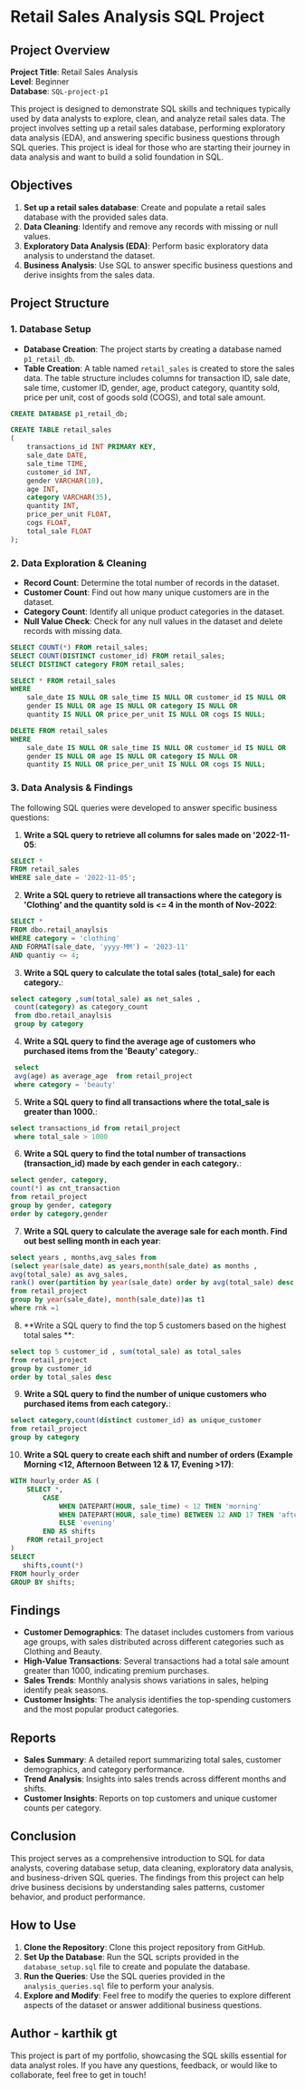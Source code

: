 # Retail Sales Analysis SQL Project

## Project Overview

**Project Title**: Retail Sales Analysis  
**Level**: Beginner  
**Database**: `SQL-project-p1`

This project is designed to demonstrate SQL skills and techniques typically used by data analysts to explore, clean, and analyze retail sales data. The project involves setting up a retail sales database, performing exploratory data analysis (EDA), and answering specific business questions through SQL queries. This project is ideal for those who are starting their journey in data analysis and want to build a solid foundation in SQL.

## Objectives

1. **Set up a retail sales database**: Create and populate a retail sales database with the provided sales data.
2. **Data Cleaning**: Identify and remove any records with missing or null values.
3. **Exploratory Data Analysis (EDA)**: Perform basic exploratory data analysis to understand the dataset.
4. **Business Analysis**: Use SQL to answer specific business questions and derive insights from the sales data.

## Project Structure

### 1. Database Setup

- **Database Creation**: The project starts by creating a database named `p1_retail_db`.
- **Table Creation**: A table named `retail_sales` is created to store the sales data. The table structure includes columns for transaction ID, sale date, sale time, customer ID, gender, age, product category, quantity sold, price per unit, cost of goods sold (COGS), and total sale amount.

```sql
CREATE DATABASE p1_retail_db;

CREATE TABLE retail_sales
(
    transactions_id INT PRIMARY KEY,
    sale_date DATE,	
    sale_time TIME,
    customer_id INT,	
    gender VARCHAR(10),
    age INT,
    category VARCHAR(35),
    quantity INT,
    price_per_unit FLOAT,	
    cogs FLOAT,
    total_sale FLOAT
);
```

### 2. Data Exploration & Cleaning

- **Record Count**: Determine the total number of records in the dataset.
- **Customer Count**: Find out how many unique customers are in the dataset.
- **Category Count**: Identify all unique product categories in the dataset.
- **Null Value Check**: Check for any null values in the dataset and delete records with missing data.

```sql
SELECT COUNT(*) FROM retail_sales;
SELECT COUNT(DISTINCT customer_id) FROM retail_sales;
SELECT DISTINCT category FROM retail_sales;

SELECT * FROM retail_sales
WHERE 
    sale_date IS NULL OR sale_time IS NULL OR customer_id IS NULL OR 
    gender IS NULL OR age IS NULL OR category IS NULL OR 
    quantity IS NULL OR price_per_unit IS NULL OR cogs IS NULL;

DELETE FROM retail_sales
WHERE 
    sale_date IS NULL OR sale_time IS NULL OR customer_id IS NULL OR 
    gender IS NULL OR age IS NULL OR category IS NULL OR 
    quantity IS NULL OR price_per_unit IS NULL OR cogs IS NULL;
```

### 3. Data Analysis & Findings

The following SQL queries were developed to answer specific business questions:

1. **Write a SQL query to retrieve all columns for sales made on '2022-11-05**:
```sql
SELECT *
FROM retail_sales
WHERE sale_date = '2022-11-05';
```

2. **Write a SQL query to retrieve all transactions where the category is 'Clothing' and the quantity sold is <= 4 in the month of Nov-2022**:
```sql
SELECT * 
FROM dbo.retail_anaylsis
WHERE category = 'clothing'
AND FORMAT(sale_date, 'yyyy-MM') = '2023-11'
AND quantiy <= 4;

```

3. **Write a SQL query to calculate the total sales (total_sale) for each category.**:
```sql
select category ,sum(total_sale) as net_sales ,
 count(category) as category_count 
 from dbo.retail_anaylsis
 group by category
```

4. **Write a SQL query to find the average age of customers who purchased items from the 'Beauty' category.**:
```sql
 select 
 avg(age) as average_age  from retail_project
 where category = 'beauty'
```

5. **Write a SQL query to find all transactions where the total_sale is greater than 1000.**:
```sql
select transactions_id from retail_project
 where total_sale > 1000
```

6. **Write a SQL query to find the total number of transactions (transaction_id) made by each gender in each category.**:
```sql
select gender, category,
count(*) as cnt_transaction
from retail_project 
group by gender, category 
order by category,gender
```

7. **Write a SQL query to calculate the average sale for each month. Find out best selling month in each year**:
```sql
select years , months,avg_sales from 
(select year(sale_date) as years,month(sale_date) as months ,
avg(total_sale) as avg_sales,
rank() over(partition by year(sale_date) order by avg(total_sale) desc ) rnk
from retail_project
group by year(sale_date), month(sale_date))as t1
where rnk =1
```

8. **Write a SQL query to find the top 5 customers based on the highest total sales **:
```sql
select top 5 customer_id , sum(total_sale) as total_sales
from retail_project
group by customer_id
order by total_sales desc

```

9. **Write a SQL query to find the number of unique customers who purchased items from each category.**:
```sql
select category,count(distinct customer_id) as unique_customer
from retail_project
group by category
```

10. **Write a SQL query to create each shift and number of orders (Example Morning <12, Afternoon Between 12 & 17, Evening >17)**:
```sql
WITH hourly_order AS (
    SELECT *,
        CASE 
            WHEN DATEPART(HOUR, sale_time) < 12 THEN 'morning'
            WHEN DATEPART(HOUR, sale_time) BETWEEN 12 AND 17 THEN 'afternoon'
            ELSE 'evening'
        END AS shifts
    FROM retail_project
)
SELECT 
   shifts,count(*)
FROM hourly_order
GROUP BY shifts;
```

## Findings

- **Customer Demographics**: The dataset includes customers from various age groups, with sales distributed across different categories such as Clothing and Beauty.
- **High-Value Transactions**: Several transactions had a total sale amount greater than 1000, indicating premium purchases.
- **Sales Trends**: Monthly analysis shows variations in sales, helping identify peak seasons.
- **Customer Insights**: The analysis identifies the top-spending customers and the most popular product categories.

## Reports

- **Sales Summary**: A detailed report summarizing total sales, customer demographics, and category performance.
- **Trend Analysis**: Insights into sales trends across different months and shifts.
- **Customer Insights**: Reports on top customers and unique customer counts per category.

## Conclusion

This project serves as a comprehensive introduction to SQL for data analysts, covering database setup, data cleaning, exploratory data analysis, and business-driven SQL queries. The findings from this project can help drive business decisions by understanding sales patterns, customer behavior, and product performance.

## How to Use

1. **Clone the Repository**: Clone this project repository from GitHub.
2. **Set Up the Database**: Run the SQL scripts provided in the `database_setup.sql` file to create and populate the database.
3. **Run the Queries**: Use the SQL queries provided in the `analysis_queries.sql` file to perform your analysis.
4. **Explore and Modify**: Feel free to modify the queries to explore different aspects of the dataset or answer additional business questions.

## Author - karthik gt

This project is part of my portfolio, showcasing the SQL skills essential for data analyst roles. If you have any questions, feedback, or would like to collaborate, feel free to get in touch!




